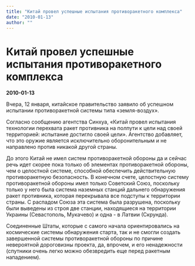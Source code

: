 ```yaml
---
title: "Китай провел успешные испытания противоракетного комплекса"
date: "2010-01-13"
author: ""
---
```


# Китай провел успешные испытания противоракетного комплекса

**2010-01-13** 

Вчера, 12 января, китайское правительство заявило об успешном испытании противоракетной системы типа «земля-воздух».

Согласно сообщению агентства Синхуа, «Китай провел испытания технологии перехвата ракет противника на полпути к цели  над своей территорией: испытание достигло своей цели». Агентство добавляет, что это оружие является исключительно оборонительным и не направлено против никакой другой страны.

До этого Китай не имел систем противоракетной обороны да и сейчас речь идет скорее пока только об элементах противоракетной обороны, чем о целостной системе, способной обеспечить действительную противоракетную безопасность. В конечном счете, целостную систему противоракетной обороны имел только Советский Союз, поскольку только у него была система наземных станций дальнего обнаружения ракет противника, которая перекрывала все подступы к территории страны. С распадом Союза эта система была разрушена, поскольку были выведены из строя две станции, находящиеся на территории Украины (Севастополь, Мукачево) и одна - в Латвии (Скрунда).

Соединенные Штаты, которые с самого начала ориентировались на космические системы обнаружения старта, так и не смогли создать завершенной системы противоракетной обороны по причине невероятной дороговизны проекта, да, впрочем, и его ненадежности (спутники очень легко можно обезвредить еще перед ракетным нападением).